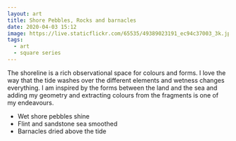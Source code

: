 ```yaml
---
layout: art
title: Shore Pebbles, Rocks and barnacles
date: 2020-04-03 15:12
image: https://live.staticflickr.com/65535/49389023191_ec94c37003_3k.jpg
tags:
  - art
  - square series
---
```

The shoreline is a rich observational space for colours and forms. I love the way that the tide washes over the different elements and wetness changes everything. I am inspired by the forms between the land and the sea and adding my geometry and extracting colours from the fragments is one of my endeavours.

* Wet shore pebbles shine
* Flint and sandstone sea smoothed
* Barnacles dried above the tide

